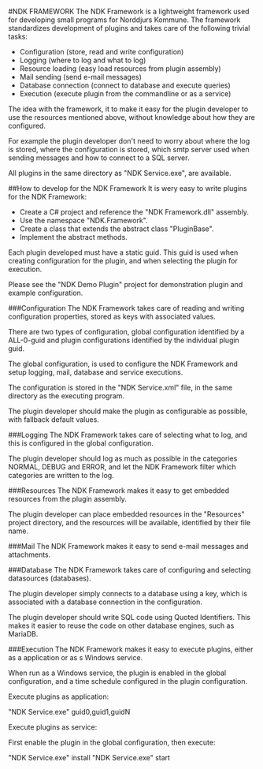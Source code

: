 



#NDK FRAMEWORK
The NDK Framework is a lightweight framework used for developing small programs for Norddjurs Kommune.
The framework standardizes development of plugins and takes care of the following trivial tasks:

* Configuration (store, read and write configuration)
* Logging (where to log and what to log)
* Resource loading (easy load resources from plugin assembly)
* Mail sending (send e-mail messages)
* Database connection (connect to database and execute queries)
* Execution (execute plugin from the commandline or as a service)

The idea with the framework, it to make it easy for the plugin developer to use the resources
mentioned above, without knowledge about how they are configured.

For example the plugin developer don't need to worry about where the log is stored, where the
configuration is stored, which smtp server used when sending messages and how to connect to
a SQL server.

All plugins in the same directory as "NDK Service.exe", are available.



##How to develop for the NDK Framework
It is wery easy to write plugins for the NDK Framework:

* Create a C# project and reference the "NDK Framework.dll" assembly.
* Use the namespace "NDK.Framework".
* Create a class that extends the abstract class "PluginBase".
* Implement the abstract methods.

Each plugin developed must have a static guid. This guid is used when creating configuration
for the plugin, and when selecting the plugin for execution.

Please see the "NDK Demo Plugin" project for demonstration plugin and example configuration.



###Configuration
The NDK Framework takes care of reading and writing configuration properties, stored as keys with
associated values.

There are two types of configuration, global configuration identified by a ALL-0-guid and
plugin configurations identified by the individual plugin guid.

The global configuration, is used to configure the NDK Framework and setup logging, mail,
database and service executions.

The configuration is stored in the "NDK Service.xml" file, in the same directory as the
executing program.

The plugin developer should make the plugin as configurable as possible, with fallback
default values.



###Logging
The NDK Framework takes care of selecting what to log, and this is configured in the
global configuration.

The plugin developer should log as much as possible in the categories NORMAL, DEBUG and ERROR, and
let the NDK Framework filter which categories are written to the log.



###Resources
The NDK Framework makes it easy to get embedded resources from the plugin assembly.

The plugin developer can place embedded resources in the "Resources" project directory, and
the resources will be available, identified by their file name.



###Mail
The NDK Framework makes it easy to send e-mail messages and attachments.



###Database
The NDK Framework takes care of configuring and selecting datasources (databases).

The plugin developer simply connects to a database using a key, which is associated with
a database connection in the configuration.

The plugin developer should write SQL code using Quoted Identifiers.
This makes it easier to reuse the code on other database engines, such as MariaDB.



###Execution
The NDK Framework makes it easy to execute plugins, either as a application or as s Windows service.

When run as a Windows service, the plugin is enabled in the global configuration, and a time schedule
configured in the plugin configuration.

Execute plugins as application:

"NDK Service.exe"  guid0,guid1,guidN


Execute plugins as service: 

First enable the plugin in the global configuration, then execute:

"NDK Service.exe"  install
"NDK Service.exe"  start
